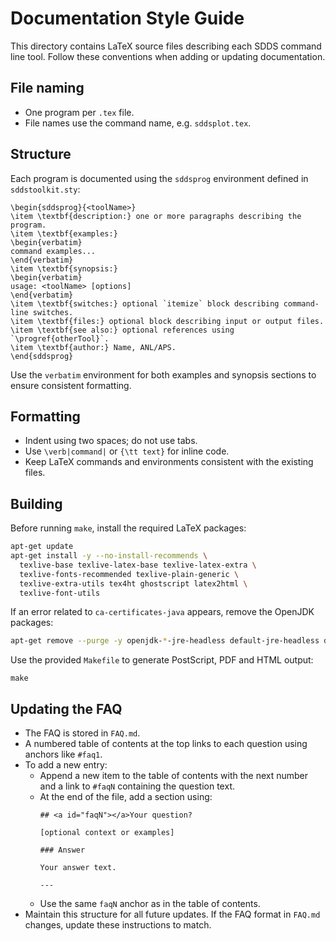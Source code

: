 # Documentation Style Guide

This directory contains LaTeX source files describing each SDDS command line tool. Follow these conventions when adding or updating documentation.

## File naming
- One program per `.tex` file.
- File names use the command name, e.g. `sddsplot.tex`.

## Structure
Each program is documented using the `sddsprog` environment defined in `sddstoolkit.sty`:

```
\begin{sddsprog}{<toolName>}
\item \textbf{description:} one or more paragraphs describing the program.
\item \textbf{examples:}
\begin{verbatim}
command examples...
\end{verbatim}
\item \textbf{synopsis:}
\begin{verbatim}
usage: <toolName> [options]
\end{verbatim}
\item \textbf{switches:} optional `itemize` block describing command-line switches.
\item \textbf{files:} optional block describing input or output files.
\item \textbf{see also:} optional references using `\progref{otherTool}`.
\item \textbf{author:} Name, ANL/APS.
\end{sddsprog}
```

Use the `verbatim` environment for both examples and synopsis sections to ensure consistent formatting.

## Formatting
- Indent using two spaces; do not use tabs.
- Use `\verb|command|` or `{\tt text}` for inline code.
- Keep LaTeX commands and environments consistent with the existing files.

## Building
Before running `make`, install the required LaTeX packages:

```bash
apt-get update
apt-get install -y --no-install-recommends \
  texlive-base texlive-latex-base texlive-latex-extra \
  texlive-fonts-recommended texlive-plain-generic \
  texlive-extra-utils tex4ht ghostscript latex2html \
  texlive-font-utils
```

If an error related to `ca-certificates-java` appears, remove the OpenJDK packages:

```bash
apt-get remove --purge -y openjdk-*-jre-headless default-jre-headless default-jre
```

Use the provided `Makefile` to generate PostScript, PDF and HTML output:

```
make
```

## Updating the FAQ

- The FAQ is stored in `FAQ.md`.
- A numbered table of contents at the top links to each question using anchors like `#faq1`.
- To add a new entry:
  - Append a new item to the table of contents with the next number and a link to `#faqN` containing the question text.
  - At the end of the file, add a section using:
    ```
    ## <a id="faqN"></a>Your question?

    [optional context or examples]

    ### Answer

    Your answer text.

    ---
    ```
  - Use the same `faqN` anchor as in the table of contents.
- Maintain this structure for all future updates. If the FAQ format in `FAQ.md` changes, update these instructions to match.

